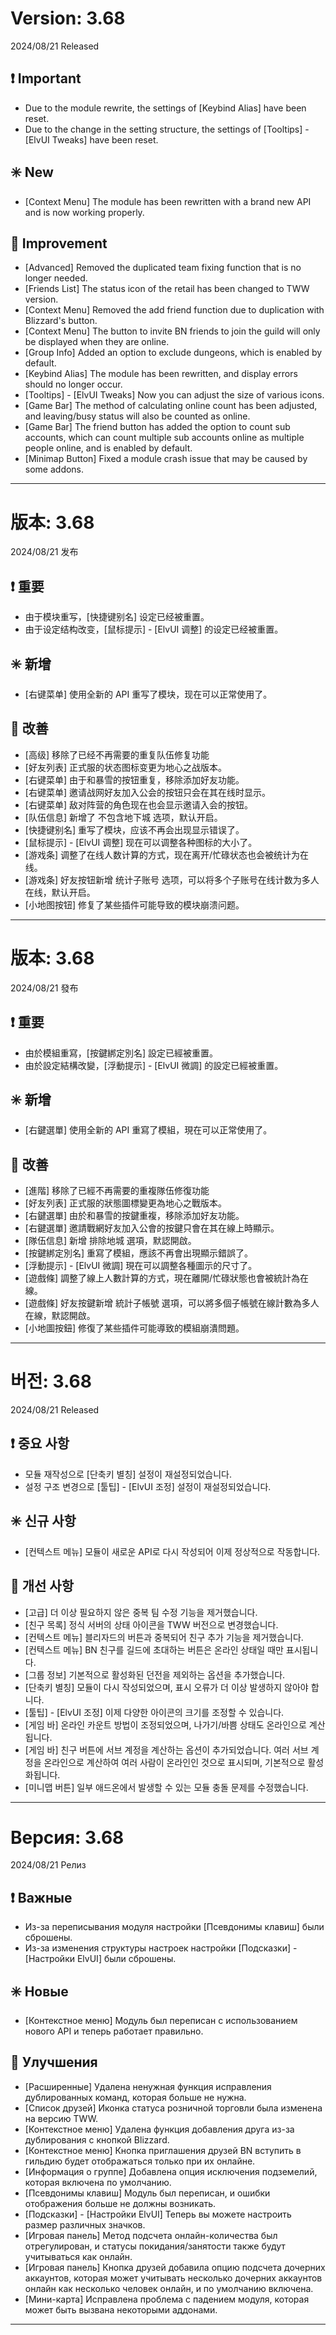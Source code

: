 # Version: 3.68
2024/08/21 Released
## ❗ Important
- Due to the module rewrite, the settings of [Keybind Alias] have been reset.
- Due to the change in the setting structure, the settings of [Tooltips] - [ElvUI Tweaks] have been reset.
## ✳️ New
- [Context Menu] The module has been rewritten with a brand new API and is now working properly.
## 💪 Improvement
- [Advanced] Removed the duplicated team fixing function that is no longer needed.
- [Friends List] The status icon of the retail has been changed to TWW version.
- [Context Menu] Removed the add friend function due to duplication with Blizzard's button.
- [Context Menu] The button to invite BN friends to join the guild will only be displayed when they are online.
- [Group Info] Added an option to exclude dungeons, which is enabled by default.
- [Keybind Alias] The module has been rewritten, and display errors should no longer occur.
- [Tooltips] - [ElvUI Tweaks] Now you can adjust the size of various icons.
- [Game Bar] The method of calculating online count has been adjusted, and leaving/busy status will also be counted as online.
- [Game Bar] The friend button has added the option to count sub accounts, which can count multiple sub accounts online as multiple people online, and is enabled by default.
- [Minimap Button] Fixed a module crash issue that may be caused by some addons.

------
# 版本: 3.68
2024/08/21 发布
## ❗ 重要
- 由于模块重写，[快捷键别名] 设定已经被重置。
- 由于设定结构改变，[鼠标提示] - [ElvUI 调整] 的设定已经被重置。
## ✳️ 新增
- [右键菜单] 使用全新的 API 重写了模块，现在可以正常使用了。
## 💪 改善
- [高级] 移除了已经不再需要的重复队伍修复功能
- [好友列表] 正式服的状态图标变更为地心之战版本。
- [右键菜单] 由于和暴雪的按钮重复，移除添加好友功能。
- [右键菜单] 邀请战网好友加入公会的按钮只会在其在线时显示。
- [右键菜单] 敌对阵营的角色现在也会显示邀请入会的按钮。
- [队伍信息] 新增了 不包含地下城 选项，默认开启。
- [快捷键别名] 重写了模块，应该不再会出现显示错误了。
- [鼠标提示] - [ElvUI 调整] 现在可以调整各种图标的大小了。
- [游戏条] 调整了在线人数计算的方式，现在离开/忙碌状态也会被统计为在线。
- [游戏条] 好友按钮新增 统计子账号 选项，可以将多个子账号在线计数为多人在线，默认开启。
- [小地图按钮] 修复了某些插件可能导致的模块崩溃问题。

------
# 版本: 3.68
2024/08/21 發布
## ❗ 重要
- 由於模組重寫，[按鍵綁定別名] 設定已經被重置。
- 由於設定結構改變，[浮動提示] - [ElvUI 微調] 的設定已經被重置。
## ✳️ 新增
- [右鍵選單] 使用全新的 API 重寫了模組，現在可以正常使用了。
## 💪 改善
- [進階] 移除了已經不再需要的重複隊伍修復功能
- [好友列表] 正式服的狀態圖標變更為地心之戰版本。
- [右鍵選單] 由於和暴雪的按鍵重複，移除添加好友功能。
- [右鍵選單] 邀請戰網好友加入公會的按鍵只會在其在線上時顯示。
- [隊伍信息] 新增 排除地城 選項，默認開啟。
- [按鍵綁定別名] 重寫了模組，應該不再會出現顯示錯誤了。
- [浮動提示] - [ElvUI 微調] 現在可以調整各種圖示的尺寸了。
- [遊戲條] 調整了線上人數計算的方式，現在離開/忙碌狀態也會被統計為在線。
- [遊戲條] 好友按鍵新增 統計子帳號 選項，可以將多個子帳號在線計數為多人在線，默認開啟。
- [小地圖按鈕] 修復了某些插件可能導致的模組崩潰問題。

------
# 버전: 3.68
2024/08/21 Released
## ❗ 중요 사항
- 모듈 재작성으로 [단축키 별칭] 설정이 재설정되었습니다.
- 설정 구조 변경으로 [툴팁] - [ElvUI 조정] 설정이 재설정되었습니다.
## ✳️ 신규 사항
- [컨텍스트 메뉴] 모듈이 새로운 API로 다시 작성되어 이제 정상적으로 작동합니다.
## 💪 개선 사항
- [고급] 더 이상 필요하지 않은 중복 팀 수정 기능을 제거했습니다.
- [친구 목록] 정식 서버의 상태 아이콘을 TWW 버전으로 변경했습니다.
- [컨텍스트 메뉴] 블리자드의 버튼과 중복되어 친구 추가 기능을 제거했습니다.
- [컨텍스트 메뉴] BN 친구를 길드에 초대하는 버튼은 온라인 상태일 때만 표시됩니다.
- [그룹 정보] 기본적으로 활성화된 던전을 제외하는 옵션을 추가했습니다.
- [단축키 별칭] 모듈이 다시 작성되었으며, 표시 오류가 더 이상 발생하지 않아야 합니다.
- [툴팁] - [ElvUI 조정] 이제 다양한 아이콘의 크기를 조정할 수 있습니다.
- [게임 바] 온라인 카운트 방법이 조정되었으며, 나가기/바쁨 상태도 온라인으로 계산됩니다.
- [게임 바] 친구 버튼에 서브 계정을 계산하는 옵션이 추가되었습니다. 여러 서브 계정을 온라인으로 계산하여 여러 사람이 온라인인 것으로 표시되며, 기본적으로 활성화됩니다.
- [미니맵 버튼] 일부 애드온에서 발생할 수 있는 모듈 충돌 문제를 수정했습니다.

------
# Версия: 3.68
2024/08/21 Релиз
## ❗ Важные
- Из-за переписывания модуля настройки [Псевдонимы клавиш] были сброшены.
- Из-за изменения структуры настроек настройки [Подсказки] - [Настройки ElvUI] были сброшены.
## ✳️ Новые
- [Контекстное меню] Модуль был переписан с использованием нового API и теперь работает правильно.
## 💪 Улучшения
- [Расширенные] Удалена ненужная функция исправления дублированных команд, которая больше не нужна.
- [Список друзей] Иконка статуса розничной торговли была изменена на версию TWW.
- [Контекстное меню] Удалена функция добавления друга из-за дублирования с кнопкой Blizzard.
- [Контекстное меню] Кнопка приглашения друзей BN вступить в гильдию будет отображаться только при их онлайне.
- [Информация о группе] Добавлена опция исключения подземелий, которая включена по умолчанию.
- [Псевдонимы клавиш] Модуль был переписан, и ошибки отображения больше не должны возникать.
- [Подсказки] - [Настройки ElvUI] Теперь вы можете настроить размер различных значков.
- [Игровая панель] Метод подсчета онлайн-количества был отрегулирован, и статусы покидания/занятости также будут учитываться как онлайн.
- [Игровая панель] Кнопка друзей добавила опцию подсчета дочерних аккаунтов, которая может учитывать несколько дочерних аккаунтов онлайн как несколько человек онлайн, и по умолчанию включена.
- [Мини-карта] Исправлена проблема с падением модуля, которая может быть вызвана некоторыми аддонами.

------
